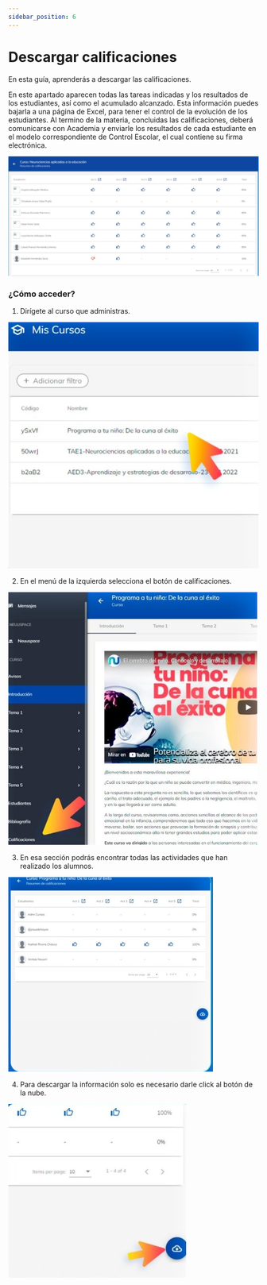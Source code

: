 ```yaml
---
sidebar_position: 6
---
```

# Descargar calificaciones

En esta guía, aprenderás a descargar las calificaciones.

En este apartado aparecen todas las tareas indicadas y los resultados de los estudiantes, así como el 
acumulado alcanzado. Esta información puedes bajarla a una página de Excel, para tener el control 
de la evolución de los estudiantes. Al termino de la materia, concluidas las calificaciones, deberá 
comunicarse con Academia y enviarle los resultados de cada estudiante en el modelo correspondiente 
de Control Escolar, el cual contiene su firma electrónica.

![calificaciones](./img/calis1.jpg)

### ¿Cómo acceder?

1. Dirígete al curso que administras.

![calificaciones](./img/calis2.jpg)

2. En el menú de la izquierda selecciona el botón de calificaciones.

![calificaciones](./img/calis3.jpg)

3. En esa sección podrás encontrar todas las actividades que han realizado los alumnos.

![calificaciones](./img/calis4.jpg)

4. Para descargar la información solo es necesario darle click al botón de la nube.

![calificaciones](./img/calis5.jpg)

